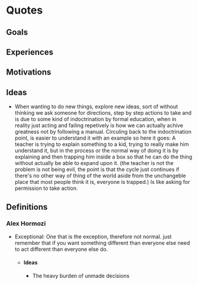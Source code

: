 # Quotes

## Goals
## Experiences

## Motivations
## Ideas
- When wanting to do new things, explore new ideas, sort of without thinking we ask someone for directions, step by step actions to take
and is due to some kind of indoctrination by formal education, when in reality just acting and failing repetively is how we can actually 
achive greatness not by following a manual. Circuling back to the indoctrination point, is easier to understand it with an example so here it
goes: A teacher is trying to explain something to a kid, trying to really make him understand it, but in the process or the normal way of doing 
it is by explaining and then trapping him inside a box so that he can do the thing without actually be able to expand upon it. (the teacher
is not the problem is not being evil, the point is that the cycle just continues if there's no other way of thing of the world aside
from the unchangeble place that most people think it is, everyone is trapped.) Is like asking for permission to take action.

## Definitions

### Alex Hormozi
- Exceptional: One that is the exception, therefore not normal. just remember that if you want something different than everyone else
need to act different than everyone else do.

    - #### Ideas
        - The heavy burden of unmade decisions
